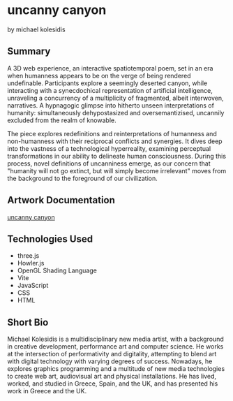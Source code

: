 # uncanny canyon

by michael kolesidis

## Summary

A 3D web experience, an interactive spatiotemporal poem, set in an era when humanness appears to be on the verge of being rendered undefinable. Participants explore a seemingly deserted canyon, while interacting with a synecdochical representation of artificial intelligence, unraveling a concurrency of a multiplicity of fragmented, albeit interwoven, narratives. A hypnagogic glimpse into hitherto unseen interpretations of humanity: simultaneously dehypostasized and oversemantizised, uncannily excluded from the realm of knowable.

The piece explores redefinitions and reinterpretations of humanness and non-humanness with their reciprocal conflicts and synergies. It dives deep into the vastness of a technological hyperreality, examining perceptual transformations in our ability to delineate human consciousness. During this process, novel definitions of uncanniness emerge, as our concern that "humanity will not go extinct, but will simply become irrelevant" moves from the background to the foreground of our civilization.

## Artwork Documentation

[uncanny canyon](https://docs.google.com/document/d/1osOCtdUGjlvaZNHYEnBOjEUEwFj5L9qizVWQsWzC9nY/edit?usp=sharing)

## Technologies Used

- three.js
- Howler.js
- OpenGL Shading Language
- Vite
- JavaScript
- CSS
- HTML

## Short Bio

Michael Kolesidis is a multidisciplinary new media artist, with a background in creative development, performance art and computer science. He works at the intersection of performativity and digitality, attempting to blend art with digital technology with varying degrees of success. Nowadays, he explores graphics programming and a multitude of new media technologies to create web art, audiovisual art and physical installations. He has lived, worked, and studied in Greece, Spain, and the UK, and has presented his work in Greece and the UK.
